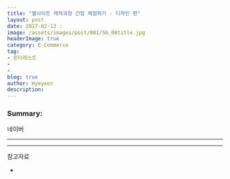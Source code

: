 ```yaml
---
title: "웹사이트 제작과정 간접 체험하기 - 디자인 편"
layout: post
date: 2017-02-13 :
image: /assets/images/post/001/56_00title.jpg
headerImage: true
category: E-Commerce
tag:
- 핀터레스트
-
-
blog: true
author: Hyeyeon
description:
---
```


### Summary:

네이버

---




---

참고자료
* [](https://brunch.co.kr/@5bro/52)
